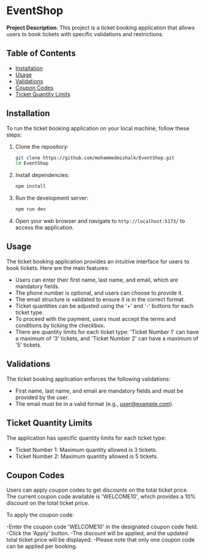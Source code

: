 # EventShop

**Project Description**: This project is a ticket booking application that allows users to book tickets with specific validations and restrictions.

## Table of Contents

- [Installation](#installation)
- [Usage](#usage)
- [Validations](#validations)
- [Coupon Codes](#coupon-codes)
- [Ticket Quantity Limits](#ticket-quantity-limits)

## Installation

To run the ticket booking application on your local machine, follow these steps:

1. Clone the repository:

   ```bash
   git clone https://github.com/mohammedmishalk/EventShop.git
   cd EventShop
   ```

2. Install dependencies:

   ```bash
   npm install
   ```

3. Run the development server:

   ```bash
   npm run dev
   ```

4. Open your web browser and navigate to `http://localhost:5173/` to access the application.

## Usage

The ticket booking application provides an intuitive interface for users to book tickets. Here are the main features:

- Users can enter their first name, last name, and email, which are mandatory fields.
- The phone number is optional, and users can choose to provide it.
- The email structure is validated to ensure it is in the correct format.
- Ticket quantities can be adjusted using the '+' and '-' buttons for each ticket type.
- To proceed with the payment, users must accept the terms and conditions by ticking the checkbox.
- There are quantity limits for each ticket type: 'Ticket Number 1' can have a maximum of '3' tickets, and 'Ticket Number 2' can have a maximum of '5' tickets.

## Validations

The ticket booking application enforces the following validations:

- First name, last name, and email are mandatory fields and must be provided by the user.
- The email must be in a valid format (e.g., user@example.com).

## Ticket Quantity Limits

The application has specific quantity limits for each ticket type:

- Ticket Number 1: Maximum quantity allowed is 3 tickets.
- Ticket Number 2: Maximum quantity allowed is 5 tickets.

## Coupon Codes

Users can apply coupon codes to get discounts on the total ticket price. The current coupon code available is 'WELCOME10', which provides a 10% discount on the total ticket price.

To apply the coupon code:

-Enter the coupon code 'WELCOME10' in the designated coupon code field.
-Click the 'Apply' button.
-The discount will be applied, and the updated total ticket price will be displayed.
-Please note that only one coupon code can be applied per booking.
